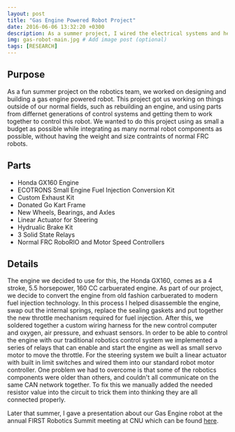 ```yaml
---
layout: post
title: "Gas Engine Powered Robot Project"
date: 2016-06-06 13:32:20 +0300
description: As a summer project, I wired the electrical systems and helped modify a gas engine to mount to a go-kart chassis.  # Add post description (optional)
img: gas-robot-main.jpg # Add image post (optional)
tags: [RESEARCH]
---
```


## Purpose
As a fun summer project on the robotics team, we worked on designing and building a gas engine powered robot. This project got us working on things outside of our normal fields, such as rebuilding an engine, and using parts from differnet generations of control systems and getting them to work together to control this robot. We wanted to do this project using as small a budget as possible while integrating as many normal robot components as possible, without having the weight and size contraints of normal FRC robots.

## Parts
* Honda GX160 Engine
* ECOTRONS Small Engine Fuel Injection Conversion Kit
* Custom Exhaust Kit
* Donated Go Kart Frame
* New Wheels, Bearings, and Axles
* Linear Actuator for Steering
* Hydrualic Brake Kit
* 3 Solid State Relays
* Normal FRC RoboRIO and Motor Speed Controllers

## Details
The engine we decided to use for this, the Honda GX160, comes as a 4 stroke, 5.5 horsepower, 160 CC carbuerated engine. As part of our project, we decide to convert the engine from old fashion carbuerated to modern fuel injection technology. In this process I helped disassemble the engine, swap out the internal springs, replace the sealing gaskets and put together the new throttle mechanism required for fuel injection. After this, we soldered together a custom wiring harness for the new control computer and oxygen, air pressure, and exhuast sensors. In order to be able to control the engine with our traditional robotics control system we implemented a series of relays that can enable and start the engine as well as small servo motor to move the throttle. For the steering system we built a linear actuator with built in limit switches and wired them into our standard robot motor controller. One problem we had to overcome is that some of the robotics components were older than others, and couldn't all communicate on the same CAN network together. To fix this we manually added the needed resistor value into the circuit to trick them into thinking they are all connected properly.

Later that summer, I gave a presentation about our Gas Engine robot at the annual FIRST Robotics Summit meeting at CNU which can be found [here](http://wbenb.github.io/assets/kart-presentation.pdf).